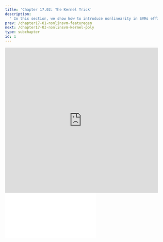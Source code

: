 ```yaml
---
title: 'Chapter 17.02: The Kernel Trick'
description:
  ' In this section, we show how to introduce nonlinearity in SVMs efficiently via the kernel trick. '
prev: /chapter17-01-nonlinsvm-featuregen
next: /chapter17-03-nonlinsvm-kernel-poly
type: subchapter
id: 1
---
```



<!-- Hier jetzt die neuen Links einpflegen -->


<exercise id="1" title="Video Lecture">
<iframe width="100%" height="480" src="https://www.youtube.com/embed/6_ykYgGENlA" frameborder="0" allow="accelerometer; autoplay; encrypted-media; gyroscope; picture-in-picture" allowfullscreen></iframe>
</exercise>

<exercise id="2" title="Slides">
<object data="pdfs/17/slides-nonlinsvm-kernel-trick.pdf" type="application/pdf" style="width:100%;height:480px">
    <embed src="pdfs/17/slides-nonlinsvm-kernel-trick.pdf" type="application/pdf" />
</object>
</exercise>

